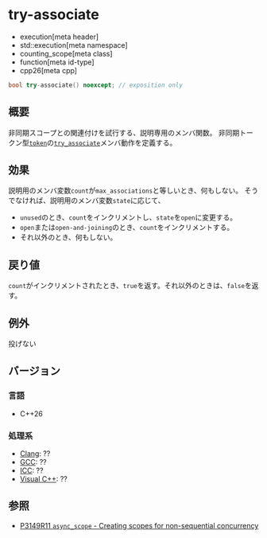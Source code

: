 # try-associate
* execution[meta header]
* std::execution[meta namespace]
* counting_scope[meta class]
* function[meta id-type]
* cpp26[meta cpp]

```cpp
bool try-associate() noexcept; // exposition only
```

## 概要
非同期スコープとの関連付けを試行する、説明専用のメンバ関数。
非同期トークン型[`token`](token.md)の[`try_associate`](token/try_associate.md)メンバ動作を定義する。


## 効果
説明用のメンバ変数`count`が`max_associations`と等しいとき、何もしない。
そうでなければ、説明用のメンバ変数`state`に応じて、

- `unused`のとき、`count`をインクリメントし、`state`を`open`に変更する。
- `open`または`open-and-joining`のとき、`count`をインクリメントする。
- それ以外のとき、何もしない。


## 戻り値
`count`がインクリメントされたとき、`true`を返す。それ以外のときは、`false`を返す。


## 例外
投げない


## バージョン
### 言語
- C++26

### 処理系
- [Clang](/implementation.md#clang): ??
- [GCC](/implementation.md#gcc): ??
- [ICC](/implementation.md#icc): ??
- [Visual C++](/implementation.md#visual_cpp): ??


## 参照
- [P3149R11 `async_scope` - Creating scopes for non-sequential concurrency](https://open-std.org/jtc1/sc22/wg21/docs/papers/2025/p3149r11.html)
